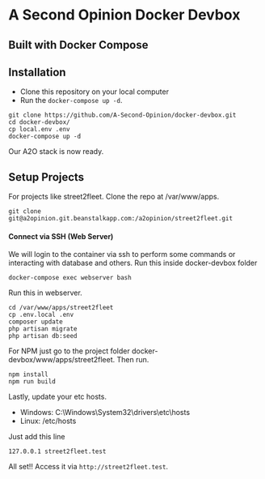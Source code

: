 # A Second Opinion Docker Devbox
## Built with Docker Compose

## Installation

- Clone this repository on your local computer
- Run the `docker-compose up -d`.

```shell
git clone https://github.com/A-Second-Opinion/docker-devbox.git
cd docker-devbox/
cp local.env .env
docker-compose up -d
```

Our A2O stack is now ready.




## Setup Projects

For projects like street2fleet.
Clone the repo at /var/www/apps.
```shell
git clone git@a2opinion.git.beanstalkapp.com:/a2opinion/street2fleet.git
```

#### Connect via SSH (Web Server)

We will login to the container via ssh to perform some commands or interacting with database and others.
Run this inside docker-devbox folder
```shell
docker-compose exec webserver bash
```

Run this in webserver.
```shell
cd /var/www/apps/street2fleet
cp .env.local .env
composer update
php artisan migrate
php artisan db:seed
```

For NPM just go to the project folder docker-devbox/www/apps/street2fleet.
Then run.
```shell
npm install
npm run build
```

Lastly, update your etc hosts.
- Windows: C:\Windows\System32\drivers\etc\hosts
- Linux: /etc/hosts

Just add this line
```shell
127.0.0.1 street2fleet.test
```


All set!! Access it via `http://street2fleet.test`.

